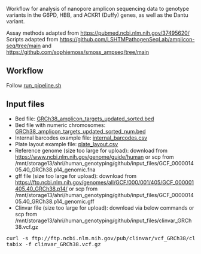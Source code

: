 
Workflow for analysis of nanopore amplicon sequencing data to genotype variants in the G6PD, HBB, and ACKR1 (Duffy) genes, as well as the Dantu variant.<br>

Assay methods adapted from https://pubmed.ncbi.nlm.nih.gov/37495620/ <br>
Scripts adapted from https://github.com/LSHTMPathogenSeqLab/amplicon-seq/tree/main and https://github.com/sophiemoss/smoss_ampseq/tree/main

## Workflow
Follow [run_pipeline.sh](scripts/run_pipeline.sh)

## Input files
- Bed file: [GRCh38_amplicon_targets_updated_sorted.bed](input_files/GRCh38_amplicon_targets_updated_sorted.bed)
- Bed file with numeric chromosomes: [GRCh38_amplicon_targets_updated_sorted_num.bed](input_files/GRCh38_amplicon_targets_updated_sorted_num.bed)
- Internal barcodes example file: [internal_barcodes.csv](input_files/internal_barcodes.csv)
- Plate layout example file: [plate_layout.csv](input_files/plate_layout.csv)
- Reference genome (size too large for upload): download from https://www.ncbi.nlm.nih.gov/genome/guide/human or scp from /mnt/storage13/ahri/human_genotyping/github/input_files/GCF_000001405.40_GRCh38.p14_genomic.fna
- gff file (size too large for upload): download from https://ftp.ncbi.nlm.nih.gov/genomes/all/GCF/000/001/405/GCF_000001405.40_GRCh38.p14/ or scp from /mnt/storage13/ahri/human_genotyping/github/input_files/GCF_000001405.40_GRCh38.p14_genomic.gff
- Clinvar file (size too large for upload): download via below commands or scp from /mnt/storage13/ahri/human_genotyping/github/input_files/clinvar_GRCh38.vcf.gz
<pre>curl -s ftp://ftp.ncbi.nlm.nih.gov/pub/clinvar/vcf_GRCh38/clinvar.vcf.gz > clinvar_GRCh38.vcf.gz
tabix -f clinvar_GRCh38.vcf.gz<pre> 
